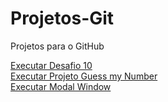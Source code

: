 # Projetos-Git
 Projetos para o GitHub

<a href="https://danyleno.github.io/Projetos-Git/desafio/desafio10-copy/index.html" target="_blank" >Executar Desafio 10</a> <br />
<a href="https://danyleno.github.io/Projetos-Git/Zero-to-Expert/Project-Guess-my-number/index.html" target='_blank'>Executar Projeto Guess my Number</a><br />
<a href="https://danyleno.github.io/Projetos-Git/Zero-to-Expert/Project-Modal-Window/index.html" target='_blank'>Executar Modal Window</a>
